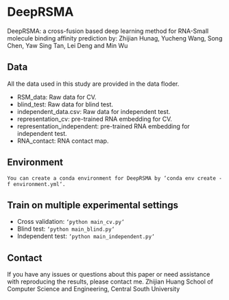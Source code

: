 # DeepRSMA
DeepRSMA: a cross-fusion based deep learning method for RNA-Small molecule binding affinity prediction
by: Zhijian Hunag, Yucheng Wang, Song Chen, Yaw Sing Tan, Lei Deng and Min Wu

## Data
All the data used in this study are provided in the data floder.
* RSM_data: Raw data for CV.
* blind_test: Raw data for blind test.
* independent_data.csv: Raw data for independent test.
* representation_cv: pre-trained RNA embedding for CV.
* representation_independent: pre-trained RNA embedding for independent test.
* RNA_contact: RNA contact map.

## Environment
`You can create a conda environment for DeepRSMA by ‘conda env create -f environment.yml‘.`

## Train on multiple experimental settings
* Cross validation: `‘python main_cv.py‘`
* Blind test: `‘python main_blind.py‘`
* Independent test: `‘python main_independent.py‘`

## Contact
If you have any issues or questions about this paper or need assistance with reproducing the results, please contact me.
Zhijian Huang
School of Computer Science and Engineering,
Central South University
